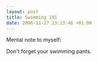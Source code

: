 ```yaml
--- 
layout: post
title: Swimming 101
date: 2006-11-27 23:23:46 +01:00
---
```


Mental note to myself:

Don't forget your swimming pants.
